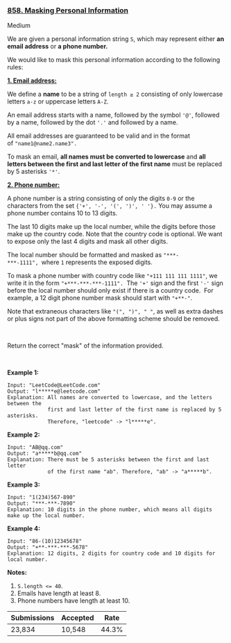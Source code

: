 ### [858. Masking Personal Information](https://leetcode.com/problems/masking-personal-information/)

Medium

We are given a personal information string `` S ``, which may represent either __an email address__ or __a phone number.__

We would like to mask this personal information according to the following rules:

  
<u>__1. Email address:__</u>

We define a __name__ to be a string of `` length ≥ 2 `` consisting of only lowercase letters `` a-z `` or uppercase letters `` A-Z ``.

An email address starts with a name, followed by the symbol `` '@' ``, followed by a name, followed by the dot `` '.' `` and followed by a name. 

All email addresses are guaranteed to be valid and in the format of `` "name1@name2.name3". ``

To mask an email, __all names must be converted to lowercase__ and __all letters between the first and last letter of the first name__ must be replaced by 5 asterisks `` '*' ``.

  
<u>__2. Phone number:__</u>

A phone number is a string consisting of only the digits `` 0-9 `` or the characters from the set `` {'+', '-', '(', ')', ' '}. `` You may assume a phone number contains 10 to 13 digits.

The last 10 digits make up the local number, while the digits before those make up the country code. Note that the country code is optional. We want to expose only the last 4 digits and mask all other digits.

The local number should be formatted and masked as `` "***-***-1111",  ``where `` 1 `` represents the exposed digits.

To mask a phone number with country code like `` "+111 111 111 1111" ``, we write it in the form `` "+***-***-***-1111". ``  The `` '+' `` sign and the first `` '-' `` sign before the local number should only exist if there is a country code.  For example, a 12 digit phone number mask should start with `` "+**-" ``.

Note that extraneous characters like `` "(", ")", " " ``, as well as extra dashes or plus signs not part of the above formatting scheme should be removed.

 

Return the correct "mask" of the information provided.

 

__Example 1:__

```
Input: "LeetCode@LeetCode.com"
Output: "l*****e@leetcode.com"
Explanation: All names are converted to lowercase, and the letters between the
             first and last letter of the first name is replaced by 5 asterisks.
             Therefore, "leetcode" -> "l*****e".
```

__Example 2:__

```
Input: "AB@qq.com"
Output: "a*****b@qq.com"
Explanation: There must be 5 asterisks between the first and last letter 
             of the first name "ab". Therefore, "ab" -> "a*****b".
```

__Example 3:__

```
Input: "1(234)567-890"
Output: "***-***-7890"
Explanation: 10 digits in the phone number, which means all digits make up the local number.
```

__Example 4:__

```
Input: "86-(10)12345678"
Output: "+**-***-***-5678"
Explanation: 12 digits, 2 digits for country code and 10 digits for local number. 
```

__Notes:__

1.   `` S.length <= 40 ``.
2.   Emails have length at least 8.
3.   Phone numbers have length at least 10.

| Submissions    | Accepted     | Rate   |
| -------------- | ------------ | ------ |
| 23,834 | 10,548 | 44.3% |